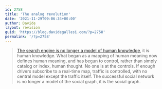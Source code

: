 ```yaml
---
id: 2758
title: 'The analog revolution'
date: '2021-11-29T09:06:34+00:00'
author: Davide
layout: revision
guid: 'https://blog.davidegallesi.com/?p=2758'
permalink: '/?p=2758'
---
```


> [The search engine is no longer a model of human knowledge](https://www.edge.org/conversation/george_dyson-childhoods-end), it is human knowledge. What began as a mapping of human meaning now defines human meaning, and has begun to control, rather than simply catalog or index, human thought. No one is at the controls. If enough drivers subscribe to a real-time map, traffic is controlled, with no central model except the traffic itself. The successful social network is no longer a model of the social graph, it is the social graph.